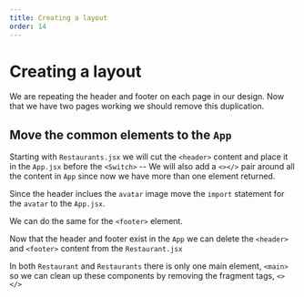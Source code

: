 ```yaml
---
title: Creating a layout
order: 14
---
```


# Creating a layout

We are repeating the header and footer on each page in our design. Now that we
have two pages working we should remove this duplication.

## Move the common elements to the `App`

Starting with `Restaurants.jsx` we will cut the `<header>` content and place it
in the `App.jsx` before the `<Switch>` -- We will also add a `<></>` pair around
all the content in `App` since now we have more than one element returned.

Since the header inclues the `avatar` image move the `import` statement for the
`avatar` to the `App.jsx`.

We can do the same for the `<footer>` element.

Now that the header and footer exist in the `App` we can delete the `<header>`
and `<footer>` content from the `Restaurant.jsx`

In both `Restaurant` and `Restaurants` there is only one main element, `<main>`
so we can clean up these components by removing the fragment tags, `<></>`

<GithubCommitViewer repo="gstark/TacoTuesday" commit="7555464618f9ea604ef5f8bdef8a4cbadba27e90" />

